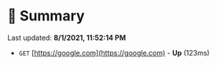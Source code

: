 # 📖 Summary
Last updated: **8/1/2021, 11:52:14 PM**

- `GET` [https://google.com](https://google.com) - **Up** (123ms)
